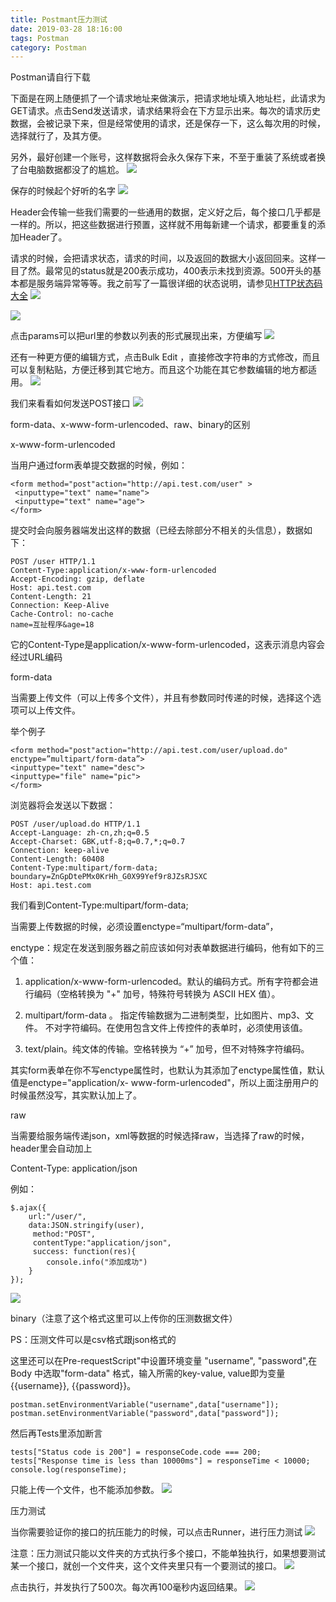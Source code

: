 ```yaml
---
title: Postmant压力测试
date: 2019-03-28 18:16:00
tags: Postman
category: Postman
---
```


Postman请自行下载

下面是在网上随便抓了一个请求地址来做演示，把请求地址填入地址栏，此请求为GET请求。点击Send发送请求，请求结果将会在下方显示出来。每次的请求历史数据，会被记录下来，但是经常使用的请求，还是保存一下，这么每次用的时候，选择就行了，及其方便。

另外，最好创建一个账号，这样数据将会永久保存下来，不至于重装了系统或者换了台电脑数据都没了的尴尬。
![](https://img-blog.csdnimg.cn/img_convert/3fea11cd00cc15c65ffa0d8b20d86677.png)


保存的时候起个好听的名字
![](https://img-blog.csdnimg.cn/img_convert/93990e6ee3e367ae2cf87a9116a26bdd.png)


Header会传输一些我们需要的一些通用的数据，定义好之后，每个接口几乎都是一样的。所以，把这些数据进行预置，这样就不用每新建一个请求，都要重复的添加Header了。

请求的时候，会把请求状态，请求的时间，以及返回的数据大小返回回来。这样一目了然。最常见的status就是200表示成功，400表示未找到资源。500开头的基本都是服务端异常等等。我之前写了一篇很详细的状态说明，请参见[HTTP状态码大全](https://cywhat.cn/2019/03/07/http%E5%90%84%E4%B8%AAstatus-code%E4%BB%A3%E8%A1%A8%E4%BB%80%E4%B9%88%E6%84%8F%E6%80%9D/)
![](https://img-blog.csdnimg.cn/img_convert/21001692b3f24989dd93c7370f6c0fe9.png)

![](https://img-blog.csdnimg.cn/img_convert/1ee94aec5573735267fb282f90377d93.png)


点击params可以把url里的参数以列表的形式展现出来，方便编写
![](https://img-blog.csdnimg.cn/img_convert/ea54d62217323e9b20b0d03b28306f3e.png)


还有一种更方便的编辑方式，点击Bulk Edit ，直接修改字符串的方式修改，而且可以复制粘贴，方便迁移到其它地方。而且这个功能在其它参数编辑的地方都适用。
![](https://img-blog.csdnimg.cn/img_convert/ce04535d4f95cd16f1c858a42a7724b3.png)


我们来看看如何发送POST接口
![](https://img-blog.csdnimg.cn/img_convert/50e16c6c51ccd922142639c8bc06e7c9.png)


form-data、x-www-form-urlencoded、raw、binary的区别

x-www-form-urlencoded

当用户通过form表单提交数据的时候，例如：

    <form method="post"action="http://api.test.com/user" >
     <inputtype="text" name="name">
     <inputtype="text" name="age">
    </form>
提交时会向服务器端发出这样的数据（已经去除部分不相关的头信息），数据如下：

    POST /user HTTP/1.1
    Content-Type:application/x-www-form-urlencoded
    Accept-Encoding: gzip, deflate
    Host: api.test.com
    Content-Length: 21
    Connection: Keep-Alive
    Cache-Control: no-cache
    name=互扯程序&age=18

它的Content-Type是application/x-www-form-urlencoded，这表示消息内容会经过URL编码

form-data

当需要上传文件（可以上传多个文件），并且有参数同时传递的时候，选择这个选项可以上传文件。

举个例子

    <form method="post"action="http://api.test.com/user/upload.do" enctype=”multipart/form-data”>
    <inputtype="text" name="desc">
    <inputtype="file" name="pic">
    </form>
浏览器将会发送以下数据：

    POST /user/upload.do HTTP/1.1
    Accept-Language: zh-cn,zh;q=0.5
    Accept-Charset: GBK,utf-8;q=0.7,*;q=0.7
    Connection: keep-alive
    Content-Length: 60408
    Content-Type:multipart/form-data; boundary=ZnGpDtePMx0KrHh_G0X99Yef9r8JZsRJSXC
    Host: api.test.com
我们看到Content-Type:multipart/form-data;

当需要上传数据的时候，必须设置enctype=“multipart/form-data”，

enctype：规定在发送到服务器之前应该如何对表单数据进行编码，他有如下的三个值：

1. application/x-www-form-urlencoded。默认的编码方式。所有字符都会进行编码（空格转换为 "+" 加号，特殊符号转换为 ASCII HEX 值）。

2. multipart/form-data 。 指定传输数据为二进制类型，比如图片、mp3、文件。 不对字符编码。在使用包含文件上传控件的表单时，必须使用该值。

3. text/plain。纯文体的传输。空格转换为 “+” 加号，但不对特殊字符编码。

其实form表单在你不写enctype属性时，也默认为其添加了enctype属性值，默认值是enctype="application/x- www-form-urlencoded"，所以上面注册用户的时候虽然没写，其实默认加上了。

raw

当需要给服务端传递json，xml等数据的时候选择raw，当选择了raw的时候，header里会自动加上

Content-Type: application/json

例如：

    $.ajax({
        url:"/user/",
        data:JSON.stringify(user),
         method:"POST",
         contentType:"application/json",
         success: function(res){
            console.info("添加成功")
        }
    });
![](https://img-blog.csdnimg.cn/img_convert/bb7480fa9fc9f24c23f6d9be8029e579.png)

binary（注意了这个格式这里可以上传你的压测数据文件）

PS：压测文件可以是csv格式跟json格式的

这里还可以在Pre-requestScript"中设置环境变量 "username", "password",在Body 中选取"form-data" 格式，输入所需的key-value, value即为变量{{username}}, {{password}}。

    postman.setEnvironmentVariable("username",data["username"]);
    postman.setEnvironmentVariable("password",data["password"]);

然后再Tests里添加断言

    tests["Status code is 200"] = responseCode.code === 200;
    tests["Response time is less than 10000ms"] = responseTime < 10000;
    console.log(responseTime);

只能上传一个文件，也不能添加参数。
![](https://img-blog.csdnimg.cn/img_convert/6c381a1e9ae7b4a4c0c44e6e95059f97.png)


压力测试

当你需要验证你的接口的抗压能力的时候，可以点击Runner，进行压力测试
![](https://img-blog.csdnimg.cn/img_convert/c0d4f4547adb0e3cdc15e54704abf20a.png)


注意：压力测试只能以文件夹的方式执行多个接口，不能单独执行，如果想要测试某一个接口，就创一个文件夹，这个文件夹里只有一个要测试的接口。
![](https://img-blog.csdnimg.cn/img_convert/59da6db4f53379ce7f7d72a91ff303c1.png)


点击执行，并发执行了500次。每次再100毫秒内返回结果。
![](https://img-blog.csdnimg.cn/img_convert/d5a05c7b0316c18fd005f72ed4a16f63.png)

